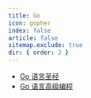 ```yaml
---
title: Go
icon: gopher
index: false
article: false
sitemap.exclude: true
dir: { order: 2 }
---
```


- [Go 语言圣经](the_go_programming_language/README.md)
- [Go 语言高级编程](advanced_go_programming/README.md)
